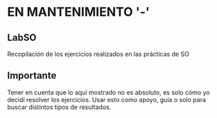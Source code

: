 # EN MANTENIMIENTO '-'
## LabSO
Recopilación de los ejercicios realizados en las prácticas de SO

## Importante
Tener en cuenta que lo aquí mostrado no es absoluto, es solo cómo yo decidí resolver los ejercicios. Usar esto como apoyo, guía o solo para buscar distintos tipos de resultados.
